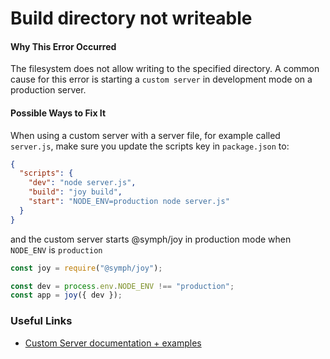 # Build directory not writeable

#### Why This Error Occurred

The filesystem does not allow writing to the specified directory. A common cause for this error is starting a `custom server` in development mode on a production server.

#### Possible Ways to Fix It

When using a custom server with a server file, for example called `server.js`, make sure you update the scripts key in `package.json` to:

```json
{
  "scripts": {
    "dev": "node server.js",
    "build": "joy build",
    "start": "NODE_ENV=production node server.js"
  }
}
```

and the custom server starts @symph/joy in production mode when `NODE_ENV` is `production`

```js
const joy = require("@symph/joy");

const dev = process.env.NODE_ENV !== "production";
const app = joy({ dev });
```

### Useful Links

- [Custom Server documentation + examples](https://reacttraining.com/react-router/web/guides/philosophy)
